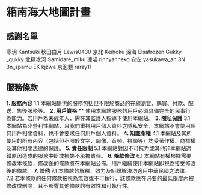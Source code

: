 # 箱南海大地圖計畫
## 感謝名單
寒玥        Kantsuki
秋田白月    Lewis0430
京北        Keihoku
深海        Elsafrozen
Gukky       _gukky
北極冰河     Samidare_miku
凜喵         rinnyanneko
安安         yasukawa_an
3N           3n_spamu
EK           kjzwa
京泡麵        raray11

## 服務條款
**1. 服務內容**
1.1 本網站提供的服務包括但不限於商品的在線瀏覽、購買、付款、配送、售後服務等。
**2. 用戶資格**
** 使用本網站服務的用戶必須具備完全的民事行為能力。若用戶為未成年人，需在其監護人指導下使用本網站。
**3. 隱私保護**
3.1 本網站為非營利性網站，且我們重視用戶個人資料之隱私安全，本網站不會使用任何用戶相關資料，也不會要求任何用戶個人資料。
**4. 知識產權**
4.1 本網站及其所使用的所有內容（包括但不限於文字、圖像、音頻、視頻等）均受著作權、商標權及其他相關法律的保護。
**5. 責任限制**
5.1 本網站對因不可抗力或其他非本網站過錯原因造成的服務中斷或損失不承擔責任。
**6. 條款修改**
6.1 本網站有權根據需要修改本條款，修改後的條款將在本網站公佈。用戶繼續使用本網站即視為接受修改後的條款。
**7. 其他**
7.1 本條款的解釋、效力及糾紛解決均適用中華民國之法律。
7.2 若本條款的任何條款被視為無效或不可執行，該條款應在必要的最低限度內被修改或刪除，且不影響其他條款的有效性和可執行性。


